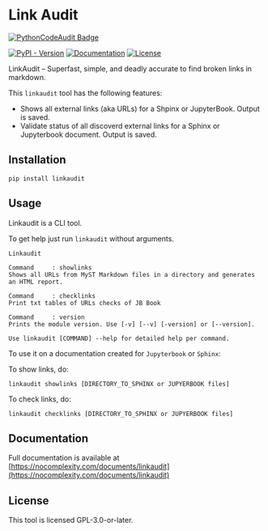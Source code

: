 # Link Audit

[![PythonCodeAudit Badge](https://img.shields.io/badge/Python%20Code%20Audit-Security%20Verified-FF0000?style=flat-square)](https://github.com/nocomplexity/codeaudit)

[![PyPI - Version](https://img.shields.io/pypi/v/linkaudit.svg)](https://pypi.org/project/linkaudit)
[![Documentation](https://img.shields.io/badge/Link%20Audit%20Handbook-Available-blue)](https://nocomplexity.com/documents/linkaudit)
[![License](https://img.shields.io/badge/License-GPLv3-FFD700)](https://github.com/nocomplexity/linkaudit/blob/main/LICENSE.md)

LinkAudit – Superfast, simple, and deadly accurate to find broken links in markdown.

This `linkaudit` tool has the following features:

* Shows all external links (aka URLs) for a Shpinx or JupyterBook. Output is saved.
* Validate status of all discoverd external links for a Sphinx or Jupyterbook document. Output is saved.


## Installation

```
pip install linkaudit

```


## Usage

Linkaudit is a CLI tool.

To get help just run `linkaudit` without arguments.
```shell 
Linkaudit

Command 	: showlinks
Shows all URLs from MyST Markdown files in a directory and generates an HTML report.

Command 	: checklinks
Print txt tables of URLs checks of JB Book

Command 	: version
Prints the module version. Use [-v] [--v] [-version] or [--version].

Use linkaudit [COMMAND] --help for detailed help per command.
```

To use it on a  documentation created for `Jupyterbook` or `Sphinx`:

To show links, do:
```
linkaudit showlinks [DIRECTORY_TO_SPHINX or JUPYERBOOK files]
```

To check links, do:
```
linkaudit checklinks [DIRECTORY_TO_SPHINX or JUPYERBOOK files]
```

## Documentation
Full documentation is available at [https://nocomplexity.com/documents/linkaudit](https://nocomplexity.com/documents/linkaudit)

## License

This tool is licensed  GPL-3.0-or-later. 

